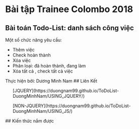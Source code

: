 # Bài tập Trainee Colombo 2018
## Bài toán Todo-List: danh sách công việc
Một số chức năng yêu cầu: 
<ul>
  <li> Thêm việc </li>
  <li> Check hoàn thành</li>
  <li> Xóa việc </li>
  <li> Phân loại: đã hoàn thành, đang làm </li>
  <li> Xóa tất cả , check tất cả việc </li>
</ul>
Thực hiện  bởi: Dương Minh Nam
## Liên Kết
<ul> [JQUERY](https://duongnam99.github.io/ToDoList-DuongMinhNam/USING_JQUERY/) </ul>
<ul> [NON-JQUERY](https://duongnam99.github.io/ToDoList-DuongMinhNam/USING_JS/) </ul>
## Kiến thức nắm được
